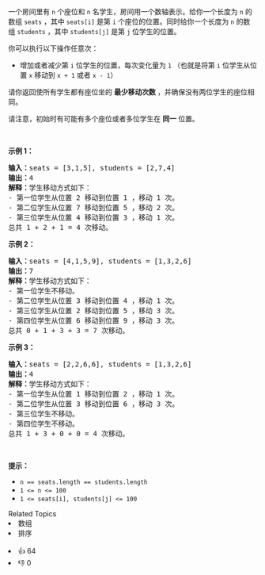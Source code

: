 <p>一个房间里有 <code>n</code>&nbsp;个座位和 <code>n</code>&nbsp;名学生，房间用一个数轴表示。给你一个长度为 <code>n</code>&nbsp;的数组&nbsp;<code>seats</code>&nbsp;，其中&nbsp;<code>seats[i]</code> 是第 <code>i</code>&nbsp;个座位的位置。同时给你一个长度为 <code>n</code>&nbsp;的数组&nbsp;<code>students</code>&nbsp;，其中&nbsp;<code>students[j]</code>&nbsp;是第 <code>j</code>&nbsp;位学生的位置。</p>

<p>你可以执行以下操作任意次：</p>

<ul> 
 <li>增加或者减少第&nbsp;<code>i</code>&nbsp;位学生的位置，每次变化量为 <code>1</code>&nbsp;（也就是将第 <code>i</code>&nbsp;位学生从位置 <code>x</code>&nbsp;移动到 <code>x + 1</code>&nbsp;或者 <code>x - 1</code>）</li> 
</ul>

<p>请你返回使所有学生都有座位坐的 <strong>最少移动次数</strong>&nbsp;，并确保没有两位学生的座位相同。</p>

<p>请注意，初始时有可能有多个座位或者多位学生在 <strong>同一</strong>&nbsp;位置。</p>

<p>&nbsp;</p>

<p><strong>示例 1：</strong></p>

<pre><b>输入：</b>seats = [3,1,5], students = [2,7,4]
<b>输出：</b>4
<b>解释：</b>学生移动方式如下：
- 第一位学生从位置 2 移动到位置 1 ，移动 1 次。
- 第二位学生从位置 7 移动到位置 5 ，移动 2 次。
- 第三位学生从位置 4 移动到位置 3 ，移动 1 次。
总共 1 + 2 + 1 = 4 次移动。
</pre>

<p><strong>示例 2：</strong></p>

<pre><b>输入：</b>seats = [4,1,5,9], students = [1,3,2,6]
<b>输出：</b>7
<strong>解释：</strong>学生移动方式如下：
- 第一位学生不移动。
- 第二位学生从位置 3 移动到位置 4 ，移动 1 次。
- 第三位学生从位置 2 移动到位置 5 ，移动 3 次。
- 第四位学生从位置 6 移动到位置 9 ，移动 3 次。
总共 0 + 1 + 3 + 3 = 7 次移动。
</pre>

<p><strong>示例 3：</strong></p>

<pre><b>输入：</b>seats = [2,2,6,6], students = [1,3,2,6]
<b>输出：</b>4
<b>解释：</b>学生移动方式如下：
- 第一位学生从位置 1 移动到位置 2 ，移动 1 次。
- 第二位学生从位置 3 移动到位置 6 ，移动 3 次。
- 第三位学生不移动。
- 第四位学生不移动。
总共 1 + 3 + 0 + 0 = 4 次移动。
</pre>

<p>&nbsp;</p>

<p><strong>提示：</strong></p>

<ul> 
 <li><code>n == seats.length == students.length</code></li> 
 <li><code>1 &lt;= n &lt;= 100</code></li> 
 <li><code>1 &lt;= seats[i], students[j] &lt;= 100</code></li> 
</ul>

<div><div>Related Topics</div><div><li>数组</li><li>排序</li></div></div><br><div><li>👍 64</li><li>👎 0</li></div>